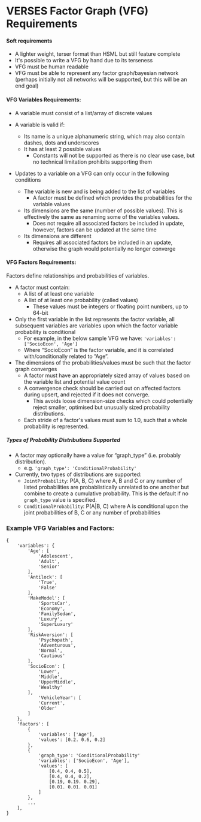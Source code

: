 # VERSES Factor Graph (VFG) Requirements

#### Soft requirements
- A lighter weight, terser format than HSML but still feature complete
- It's possible to write a VFG by hand due to its terseness
- VFG must be human readable
- VFG must be able to represent any factor graph/bayesian network (perhaps initially not all networks will be supported, but this will be an end goal)

####  VFG Variables Requirements:
- A variable must consist of a list/array of discrete values
- A variable is valid if:
  - Its name is a unique alphanumeric string, which may also contain dashes, dots and underscores
  - It has at least 2 possible values
    - Constants will not be supported as there is no clear use case, but no technical limitation prohibits supporting them

- Updates to a variable on a VFG can only occur in the following conditions
  - The variable is new and is being added to the list of variables
    - A factor must be defined which provides the probabilities for the variable values
  - Its dimensions are the same (number of possible values). This is effectively the same as renaming some of the variables values.
    - Does not require all associated factors be included in update, however, factors can be updated at the same time
  - Its dimensions are different
    - Requires all associated factors be included in an update, otherwise the graph would potentially no longer converge

####  VFG Factors Requirements:
Factors define relationships and probabilities of variables.

- A factor must contain:
  - A list of at least one variable
  - A list of at least one probability (called values)
    - These values must be integers or floating point numbers, up to 64-bit
- Only the first variable in the list represents the factor variable, all subsequent variables are variables upon which the factor variable probability is conditional
    - For example, in the below sample VFG we have:
`'variables': ['SocioEcon', 'Age']`
    - Where “SocioEcon” is the factor variable, and it is correlated with/conditionally related to ”Age”.
- The dimensions of the probabilities/values must be such that the factor graph converges
  - A factor must have an appropriately sized array of values based on the variable list and potential value count
  - A convergence check should be carried out on affected factors during upsert, and rejected if it does not converge.
    - This avoids loose dimension-size checks which could potentially reject smaller, optimised but unusually sized probability distributions.
  - Each stride of a factor's values must sum to 1.0, such that a whole probability is represented.

##### Types of Probability Distributions Supported
- A factor may optionally have a value for “graph_type” (i.e. probably distribution).
    - e.g. `'graph_type': 'ConditionalProbability'`
- Currently, two types of distributions are supported:
    - `JointProbability`: P(A, B, C) where A, B and C or any number of listed probabilities are probablistically unrelated to one another but combine to create a cumulative probability. This is the default if no `graph_type` value is specified.
    - `ConditionalProbability`: P(A|B, C) where A is conditional upon the joint probabilities of B, C or any number of probabilities



### Example VFG Variables and Factors:
```
{
    'variables': {
        'Age': [
            'Adolescent',
            'Adult',
            'Senior'
        ],
        'Antilock': [
            'True',
            'False'
        ],
        'MakeModel': [
            'SportsCar',
            'Economy',
            'FamilySedan',
            'Luxury',
            'SuperLuxury'
        ],
        'RiskAversion': [
            'Psychopath',
            'Adventurous',
            'Normal',
            'Cautious'
        ],
        'SocioEcon': [
            'Lower',
            'Middle',
            'UpperMiddle',
            'Wealthy'
        ],
            'VehicleYear': [
            'Current',
            'Older'
        ]
    },
    'factors': [
        {
            'variables': ['Age'],
            'values': [0.2. 0.6, 0.2]
        },
        {
            'graph_type': 'ConditionalProbability'
            'variables': ['SocioEcon', 'Age'],
            'values': [
                [0.4, 0.4, 0.5],
                [0.4, 0.4, 0.2],
                [0.19, 0.19. 0.29],
                [0.01. 0.01. 0.01]
            ]
        },
        ...
    ],
}
```